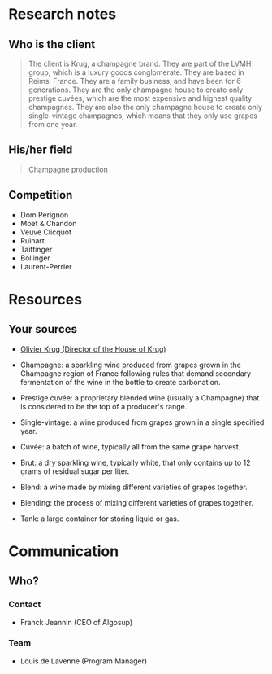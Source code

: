 # Research notes

## Who is the client

> The client is Krug, a champagne brand. They are part of the LVMH group, which is a luxury goods conglomerate. They are based in Reims, France. They are a family business, and have been for 6 generations. They are the only champagne house to create only prestige cuvées, which are the most expensive and highest quality champagnes. They are also the only champagne house to create only single-vintage champagnes, which means that they only use grapes from one year.


## His/her field

> Champagne production


## Competition

- Dom Perignon
- Moet & Chandon
- Veuve Clicquot
- Ruinart
- Taittinger
- Bollinger
- Laurent-Perrier

# Resources
## Your sources

- [Olivier Krug (Director of the House of Krug)](https://www.linkedin.com/in/olivier-krug-62a1773/)

- Champagne: a sparkling wine produced from grapes grown in the Champagne region of France following rules that demand secondary fermentation of the wine in the bottle to create carbonation.
- Prestige cuvée: a proprietary blended wine (usually a Champagne) that is considered to be the top of a producer's range.
- Single-vintage: a wine produced from grapes grown in a single specified year.
- Cuvée: a batch of wine, typically all from the same grape harvest.
- Brut: a dry sparkling wine, typically white, that only contains up to 12 grams of residual sugar per liter.
- Blend: a wine made by mixing different varieties of grapes together.
- Blending: the process of mixing different varieties of grapes together.
- Tank: a large container for storing liquid or gas.

# Communication

## Who?

### Contact

- Franck Jeannin (CEO of Algosup)

### Team

- Louis de Lavenne (Program Manager)